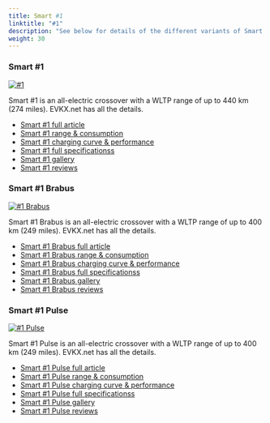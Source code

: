 ```yaml
---
title: Smart #1
linktitle: "#1"
description: "See below for details of the different variants of Smart #1"
weight: 30
---
```

### Smart #1

<a href="hash1/"><img src="https://media.evkx.net/multimedia/models/smart/hash1/hash1/main_1_st.jpg" class="img-fluid" alt="#1" ></a>

Smart #1 is an all-electric crossover with a WLTP range of up to 440 km (274 miles). EVKX.net has all the details. 

- [Smart #1 full article](hash1/)
- [Smart #1 range & consumption](hash1/rangeandconsumption/)
- [Smart #1 charging curve & performance](hash1/chargingcurve/)
- [Smart #1 full specificationss](hash1/specifications/)
- [Smart #1 gallery](hash1/gallery/)
- [Smart #1 reviews](hash1/reviews/)

### Smart #1 Brabus

<a href="hash1_brabus/"><img src="https://media.evkx.net/multimedia/models/smart/hash1/hash1_brabus/main_1_st.jpg" class="img-fluid" alt="#1 Brabus" ></a>

Smart #1 Brabus is an all-electric crossover with a WLTP range of up to 400 km (249 miles). EVKX.net has all the details. 

- [Smart #1 Brabus full article](hash1_brabus/)
- [Smart #1 Brabus range & consumption](hash1_brabus/rangeandconsumption/)
- [Smart #1 Brabus charging curve & performance](hash1_brabus/chargingcurve/)
- [Smart #1 Brabus full specificationss](hash1_brabus/specifications/)
- [Smart #1 Brabus gallery](hash1_brabus/gallery/)
- [Smart #1 Brabus reviews](hash1_brabus/reviews/)

### Smart #1 Pulse

<a href="hash1_pulse/"><img src="https://media.evkx.net/multimedia/models/smart/hash1/hash1_pulse/main_1_st.jpg" class="img-fluid" alt="#1 Pulse" ></a>

Smart #1 Pulse is an all-electric crossover with a WLTP range of up to 400 km (249 miles). EVKX.net has all the details. 

- [Smart #1 Pulse full article](hash1_pulse/)
- [Smart #1 Pulse range & consumption](hash1_pulse/rangeandconsumption/)
- [Smart #1 Pulse charging curve & performance](hash1_pulse/chargingcurve/)
- [Smart #1 Pulse full specificationss](hash1_pulse/specifications/)
- [Smart #1 Pulse gallery](hash1_pulse/gallery/)
- [Smart #1 Pulse reviews](hash1_pulse/reviews/)

